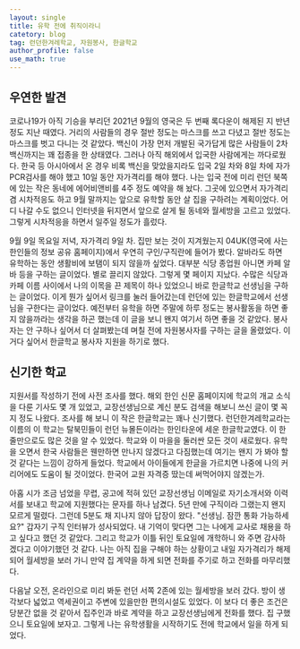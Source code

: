 ```yaml
---
layout: single
title: 유학 전에 취직이라니
catetory: blog
tag: 런던한겨레학교, 자원봉사, 한글학교
author_profile: false
use_math: true
---
```


## **우연한 발견**

코로나19가 아직 기승을 부리던 2021년 9월의 영국은 두 번째 록다운이 해제된 지 반년 정도 지난 때였다. 거리의 사람들의 경우 절반 정도는 마스크를 쓰고 다녔고 절반 정도는 마스크를 벗고 다니는 것 같았다. 백신이 가장 먼저 개발된 국가답게 많은 사람들이 2차 백신까지는 꽤 접종을 한 상태였다. 그러나 아직 해외에서 입국한 사람에게는 까다로웠다. 한국 등 아시아에서 온 경우 비록 백신을 맞았을지라도 입국 2일 차와 8일 차에 자가 PCR검사를 해야 했고 10일 동안 자가격리를 해야 했다. 나는 입국 전에 미리 런던 북쪽에 있는 작은 동네에 에어비앤비를 4주 정도 예약을 해 놨다. 그곳에 있으면서 자가격리 겸 시차적응도 하고 9월 말까지는 앞으로 유학할 동안 살 집을 구하려는 계획이었다. 어디 나갈 수도 없으니 인터넷을 뒤지면서 앞으로 살게 될 동네와 월세방을 고르고 있었다. 그렇게 시차적응을 하면서 일주일 정도가 흘렀다.

9월 9일 목요일 저녁, 자가격리 9일 차. 집만 보는 것이 지겨웠는지 04UK(영국에 사는 한인들의 정보 공유 홈페이지)에서 우연히 구인/구직란에 들어가 봤다. 알바라도 하면 유학하는 동안 생활비에 보탬이 되지 않을까 싶었다. 대부분 식당 종업원 아니면 카페 알바 등을 구하는 글이었다. 별로 끌리지 않았다. 그렇게 몇 페이지 지났다. 수많은 식당과 카페 이름 사이에서 나의 이목을 끈 제목이 하나 있었으니 바로 한글학교 선생님을 구하는 글이었다. 이게 뭔가 싶어서 링크를 눌러 들어갔는데 런던에 있는 한글학교에서 선생님을 구한다는 글이었다. 예전부터 유학을 하면 주말에 하루 정도는 봉사활동을 하면 좋지 않을까라는 생각을 하곤 했는데 이 글을 보니 왠지 여기서 하면 좋을 것 같았다. 봉사자는 안 구하나 싶어서 더 살펴봤는데 며칠 전에 자원봉사자를 구하는 글을 올렸었다. 이거다 싶어서 한글학교 봉사자 지원을 하기로 했다. 


## **신기한 학교**

지원서를 작성하기 전에 사전 조사를 했다. 해외 한인 신문 홈페이지에 학교의 개교 소식을 다룬 기사도 몇 개 있었고, 교장선생님으로 계신 분도 검색을 해보니 쓰신 글이 몇 꼭지 정도 나왔다. 조사를 해 보니 이 작은 한글학교는 꽤나 신기했다. 런던한겨레학교라는 이름의 이 학교는 탈북민들이 런던 뉴몰든이라는 한인타운에 세운 한글학교였다. 이 한 줄만으로도 많은 것을 알 수 있었다. 학교와 이 마을을 둘러싼 모든 것이 새로웠다. 유학을 오면서 한국 사람들은 웬만하면 만나지 않겠다고 다짐했는데 여기는 왠지 가 봐야 할 것 같다는 느낌이 강하게 들었다. 학교에서 아이들에게 한글을 가르치면 나중에 나의 커리어에도 도움이 될 것이었다. 한국어 교원 자격증 땄는데 써먹어야지 않겠는가.

아홉 시가 조금 넘었을 무렵, 공고에 적혀 있던 교장선생님 이메일로 자기소개서와 이력서를 보내고 학교에 지원했다는 문자를 하나 남겼다. 5년 만에 구직이라 그랬는지 왠지 모르게 떨렸다. 그런데 5분도 채 지나지 않아 답장이 왔다. "선생님. 잠깐 통화 가능하세요?" 갑자기 구직 인터뷰가 성사되었다. 내 기억이 맞다면 그는 나에게 교사로 채용을 하고 싶다고 했던 것 같았다. 그리고 학교가 이틀 뒤인 토요일에 개학하니 와 주면 감사하겠다고 이야기했던 것 같다. 나는 아직 집을 구해야 하는 상황이고 내일 자가격리가 해제되어 월세방을 보러 가니 만약 집 계약을 하게 되면 전화를 주기로 하고 전화를 마무리했다.  

다음날 오전, 온라인으로 미리 봐둔 런던 서쪽 2존에 있는 월세방을 보러 갔다. 방이 생각보다 넓었고 역세권이고 주변에 있을만한 편의시설도 있었다. 이 보다 더 좋은 조건은 당분간 없을 것 같아서 집주인과 바로 계약을 하고 교장선생님에게 전화를 했다. 집 구했으니 토요일에 보자고. 그렇게 나는 유학생활을 시작하기도 전에 학교에서 일을 하게 되었다.